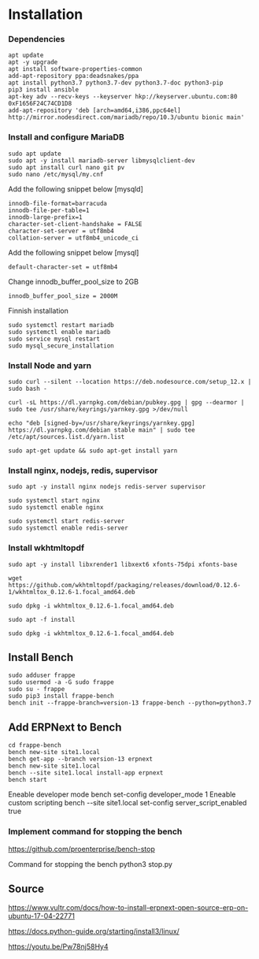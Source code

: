 # Installation

### Dependencies    
    
    apt update
    apt -y upgrade
    apt install software-properties-common
    add-apt-repository ppa:deadsnakes/ppa
    apt install python3.7 python3.7-dev python3.7-doc python3-pip
    pip3 install ansible
    apt-key adv --recv-keys --keyserver hkp://keyserver.ubuntu.com:80 0xF1656F24C74CD1D8
    add-apt-repository 'deb [arch=amd64,i386,ppc64el] http://mirror.nodesdirect.com/mariadb/repo/10.3/ubuntu bionic main'


### Install and configure MariaDB

    sudo apt update 
    sudo apt -y install mariadb-server libmysqlclient-dev
    sudo apt install curl nano git pv
    sudo nano /etc/mysql/my.cnf

Add the following snippet below [mysqld]

    innodb-file-format=barracuda
    innodb-file-per-table=1
    innodb-large-prefix=1
    character-set-client-handshake = FALSE
    character-set-server = utf8mb4
    collation-server = utf8mb4_unicode_ci

Add the following snippet below [mysql]

    default-character-set = utf8mb4

Change innodb_buffer_pool_size to 2GB

    innodb_buffer_pool_size = 2000M

Finnish installation

    sudo systemctl restart mariadb
    sudo systemctl enable mariadb
    sudo service mysql restart
    sudo mysql_secure_installation


### Install Node and yarn

    sudo curl --silent --location https://deb.nodesource.com/setup_12.x | sudo bash -

    curl -sL https://dl.yarnpkg.com/debian/pubkey.gpg | gpg --dearmor | sudo tee /usr/share/keyrings/yarnkey.gpg >/dev/null

    echo "deb [signed-by=/usr/share/keyrings/yarnkey.gpg] https://dl.yarnpkg.com/debian stable main" | sudo tee /etc/apt/sources.list.d/yarn.list

    sudo apt-get update && sudo apt-get install yarn


### Install nginx, nodejs, redis, supervisor

    sudo apt -y install nginx nodejs redis-server supervisor

    sudo systemctl start nginx
    sudo systemctl enable nginx

    sudo systemctl start redis-server
    sudo systemctl enable redis-server

### Install wkhtmltopdf

    sudo apt -y install libxrender1 libxext6 xfonts-75dpi xfonts-base

    wget https://github.com/wkhtmltopdf/packaging/releases/download/0.12.6-1/wkhtmltox_0.12.6-1.focal_amd64.deb

    sudo dpkg -i wkhtmltox_0.12.6-1.focal_amd64.deb

    sudo apt -f install

    sudo dpkg -i wkhtmltox_0.12.6-1.focal_amd64.deb


## Install Bench

    sudo adduser frappe
    sudo usermod -a -G sudo frappe
    sudo su - frappe
    sudo pip3 install frappe-bench
    bench init --frappe-branch=version-13 frappe-bench --python=python3.7


## Add ERPNext to Bench

    cd frappe-bench
    bench new-site site1.local
    bench get-app --branch version-13 erpnext
    bench new-site site1.local
    bench --site site1.local install-app erpnext
    bench start

Eneable developer mode
    bench set-config developer_mode 1
Eneable custom scripting
    bench --site site1.local set-config server_script_enabled true

### Implement command for stopping the bench


https://github.com/proenterprise/bench-stop

Command for stopping the bench
    python3 stop.py



###

## Source

https://www.vultr.com/docs/how-to-install-erpnext-open-source-erp-on-ubuntu-17-04-22771

https://docs.python-guide.org/starting/install3/linux/

https://youtu.be/Pw78nj58Hy4

